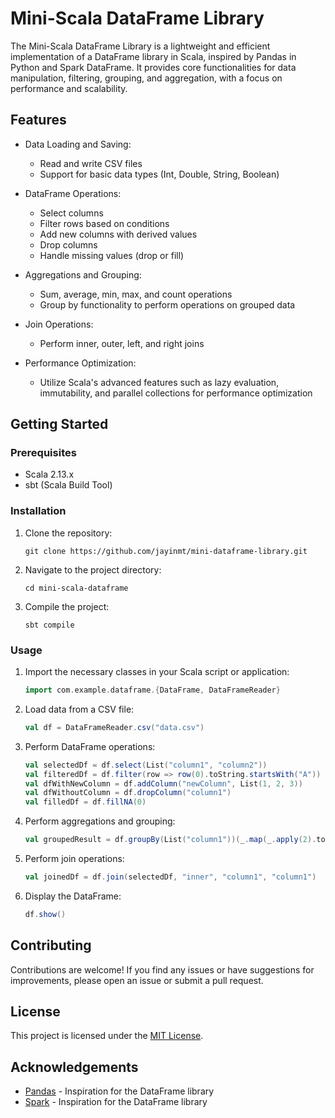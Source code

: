 # Mini-Scala DataFrame Library

The Mini-Scala DataFrame Library is a lightweight and efficient implementation of a DataFrame library in Scala, inspired by Pandas in Python and Spark DataFrame. It provides core functionalities for data manipulation, filtering, grouping, and aggregation, with a focus on performance and scalability.

## Features

- Data Loading and Saving:
  - Read and write CSV files
  - Support for basic data types (Int, Double, String, Boolean)

- DataFrame Operations:
  - Select columns
  - Filter rows based on conditions
  - Add new columns with derived values
  - Drop columns
  - Handle missing values (drop or fill)

- Aggregations and Grouping:
  - Sum, average, min, max, and count operations
  - Group by functionality to perform operations on grouped data

- Join Operations:
  - Perform inner, outer, left, and right joins

- Performance Optimization:
  - Utilize Scala's advanced features such as lazy evaluation, immutability, and parallel collections for performance optimization

## Getting Started

### Prerequisites

- Scala 2.13.x
- sbt (Scala Build Tool)

### Installation

1. Clone the repository:
   ```
   git clone https://github.com/jayinmt/mini-dataframe-library.git
   ```

2. Navigate to the project directory:
   ```
   cd mini-scala-dataframe
   ```

3. Compile the project:
   ```
   sbt compile
   ```

### Usage

1. Import the necessary classes in your Scala script or application:
   ```scala
   import com.example.dataframe.{DataFrame, DataFrameReader}
   ```

2. Load data from a CSV file:
   ```scala
   val df = DataFrameReader.csv("data.csv")
   ```

3. Perform DataFrame operations:
   ```scala
   val selectedDf = df.select(List("column1", "column2"))
   val filteredDf = df.filter(row => row(0).toString.startsWith("A"))
   val dfWithNewColumn = df.addColumn("newColumn", List(1, 2, 3))
   val dfWithoutColumn = df.dropColumn("column1")
   val filledDf = df.fillNA(0)
   ```

4. Perform aggregations and grouping:
   ```scala
   val groupedResult = df.groupBy(List("column1"))(_.map(_.apply(2).toString.toDouble).sum)
   ```

5. Perform join operations:
   ```scala
   val joinedDf = df.join(selectedDf, "inner", "column1", "column1")
   ```

6. Display the DataFrame:
   ```scala
   df.show()
   ```


## Contributing

Contributions are welcome! If you find any issues or have suggestions for improvements, please open an issue or submit a pull request.

## License

This project is licensed under the [MIT License](LICENSE).

## Acknowledgements

- [Pandas](https://pandas.pydata.org/) - Inspiration for the DataFrame library
- [Spark](https://spark.apache.org/) - Inspiration for the DataFrame library

